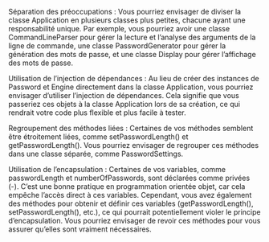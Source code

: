 
Séparation des préoccupations : Vous pourriez envisager de diviser la classe Application en plusieurs classes plus petites, chacune ayant une responsabilité unique. Par exemple, vous pourriez avoir une classe CommandLineParser pour gérer la lecture et l’analyse des arguments de la ligne de commande, une classe PasswordGenerator pour gérer la génération des mots de passe, et une classe Display pour gérer l’affichage des mots de passe.

Utilisation de l’injection de dépendances : Au lieu de créer des instances de Password et Engine directement dans la classe Application, vous pourriez envisager d’utiliser l’injection de dépendances. Cela signifie que vous passeriez ces objets à la classe Application lors de sa création, ce qui rendrait votre code plus flexible et plus facile à tester.

Regroupement des méthodes liées : Certaines de vos méthodes semblent être étroitement liées, comme setPasswordLength() et getPasswordLength(). Vous pourriez envisager de regrouper ces méthodes dans une classe séparée, comme PasswordSettings.

Utilisation de l’encapsulation : Certaines de vos variables, comme passwordLength et numberOfPasswords, sont déclarées comme privées (-). C’est une bonne pratique en programmation orientée objet, car cela empêche l’accès direct à ces variables. Cependant, vous avez également des méthodes pour obtenir et définir ces variables (getPasswordLength(), setPasswordLength(), etc.), ce qui pourrait potentiellement violer le principe d’encapsulation. Vous pourriez envisager de revoir ces méthodes pour vous assurer qu’elles sont vraiment nécessaires.